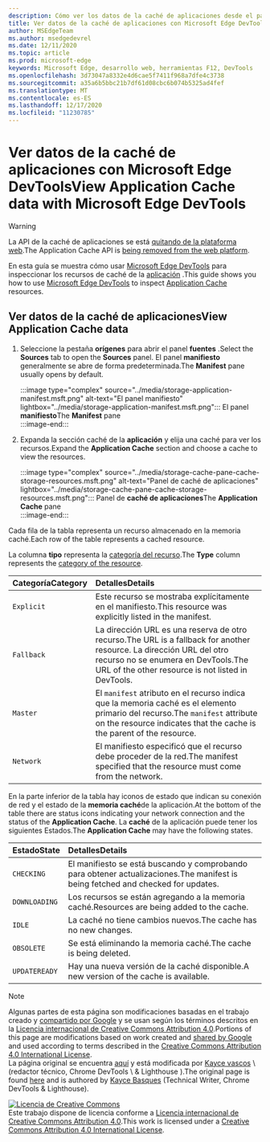 ```yaml
---
description: Cómo ver los datos de la caché de aplicaciones desde el panel de aplicaciones de Microsoft Edge DevTools.
title: Ver datos de la caché de aplicaciones con Microsoft Edge DevTools
author: MSEdgeTeam
ms.author: msedgedevrel
ms.date: 12/11/2020
ms.topic: article
ms.prod: microsoft-edge
keywords: Microsoft Edge, desarrollo web, herramientas F12, DevTools
ms.openlocfilehash: 3d73047a8332e4d6cae5f7411f968a7dfe4c3738
ms.sourcegitcommit: a35a6b5bbc21b7df61d08cbc6b074b5325ad4fef
ms.translationtype: MT
ms.contentlocale: es-ES
ms.lasthandoff: 12/17/2020
ms.locfileid: "11230785"
---
```

<!-- Copyright Kayce Basques 

   Licensed under the Apache License, Version 2.0 (the "License");
   you may not use this file except in compliance with the License.
   You may obtain a copy of the License at

       https://www.apache.org/licenses/LICENSE-2.0

   Unless required by applicable law or agreed to in writing, software
   distributed under the License is distributed on an "AS IS" BASIS,
   WITHOUT WARRANTIES OR CONDITIONS OF ANY KIND, either express or implied.
   See the License for the specific language governing permissions and
   limitations under the License.  -->  

# <span data-ttu-id="c7ef4-104">Ver datos de la caché de aplicaciones con Microsoft Edge DevTools</span><span class="sxs-lookup"><span data-stu-id="c7ef4-104">View Application Cache data with Microsoft Edge DevTools</span></span>  

> [!WARNING]
> <span data-ttu-id="c7ef4-105">La API de la caché de aplicaciones se está [quitando de la plataforma web][HTMLStandardOfflineWebApplications].</span><span class="sxs-lookup"><span data-stu-id="c7ef4-105">The Application Cache API is [being removed from the web platform][HTMLStandardOfflineWebApplications].</span></span>  

<span data-ttu-id="c7ef4-106">En esta guía se muestra cómo usar [Microsoft Edge DevTools][MicrosoftEdgeDevTools] para inspeccionar los recursos de caché de la [aplicación][MDNWebAPIsWindowApplicationCache] .</span><span class="sxs-lookup"><span data-stu-id="c7ef4-106">This guide shows you how to use [Microsoft Edge DevTools][MicrosoftEdgeDevTools] to inspect [Application Cache][MDNWebAPIsWindowApplicationCache] resources.</span></span>  

## <span data-ttu-id="c7ef4-107">Ver datos de la caché de aplicaciones</span><span class="sxs-lookup"><span data-stu-id="c7ef4-107">View Application Cache data</span></span>  

1.  <span data-ttu-id="c7ef4-108">Seleccione la pestaña **orígenes** para abrir el panel **fuentes** .</span><span class="sxs-lookup"><span data-stu-id="c7ef4-108">Select the **Sources** tab to open the **Sources** panel.</span></span>  <span data-ttu-id="c7ef4-109">El panel **manifiesto** generalmente se abre de forma predeterminada.</span><span class="sxs-lookup"><span data-stu-id="c7ef4-109">The **Manifest** pane usually opens by default.</span></span>  
    
    :::image type="complex" source="../media/storage-application-manifest.msft.png" alt-text="El panel manifiesto" lightbox="../media/storage-application-manifest.msft.png":::
       <span data-ttu-id="c7ef4-111">El panel **manifiesto**</span><span class="sxs-lookup"><span data-stu-id="c7ef4-111">The **Manifest** pane</span></span>  
    :::image-end:::  

1.  <span data-ttu-id="c7ef4-112">Expanda la sección caché de la **aplicación** y elija una caché para ver los recursos.</span><span class="sxs-lookup"><span data-stu-id="c7ef4-112">Expand the **Application Cache** section and choose a cache to view the resources.</span></span>  
    
    :::image type="complex" source="../media/storage-cache-pane-cache-storage-resources.msft.png" alt-text="Panel de caché de aplicaciones" lightbox="../media/storage-cache-pane-cache-storage-resources.msft.png":::
       <span data-ttu-id="c7ef4-114">Panel de **caché de aplicaciones**</span><span class="sxs-lookup"><span data-stu-id="c7ef4-114">The **Application Cache** pane</span></span>  
    :::image-end:::  

<span data-ttu-id="c7ef4-115">Cada fila de la tabla representa un recurso almacenado en la memoria caché.</span><span class="sxs-lookup"><span data-stu-id="c7ef4-115">Each row of the table represents a cached resource.</span></span>  

<span data-ttu-id="c7ef4-116">La columna **tipo** representa la [categoría del recurso][MDNHTMLResourcesInAnApplicationCache].</span><span class="sxs-lookup"><span data-stu-id="c7ef4-116">The **Type** column represents the [category of the resource][MDNHTMLResourcesInAnApplicationCache].</span></span>  

| <span data-ttu-id="c7ef4-117">Categoría</span><span class="sxs-lookup"><span data-stu-id="c7ef4-117">Category</span></span> | <span data-ttu-id="c7ef4-118">Detalles</span><span class="sxs-lookup"><span data-stu-id="c7ef4-118">Details</span></span> |  
|:--- |:--- |  
| `Explicit` | <span data-ttu-id="c7ef4-119">Este recurso se mostraba explícitamente en el manifiesto.</span><span class="sxs-lookup"><span data-stu-id="c7ef4-119">This resource was explicitly listed in the manifest.</span></span> |  
| `Fallback` | <span data-ttu-id="c7ef4-120">La dirección URL es una reserva de otro recurso.</span><span class="sxs-lookup"><span data-stu-id="c7ef4-120">The URL is a fallback for another resource.</span></span>  <span data-ttu-id="c7ef4-121">La dirección URL del otro recurso no se enumera en DevTools.</span><span class="sxs-lookup"><span data-stu-id="c7ef4-121">The URL of the other resource is not listed in DevTools.</span></span> |  
| `Master` | <span data-ttu-id="c7ef4-122">El `manifest` atributo en el recurso indica que la memoria caché es el elemento primario del recurso.</span><span class="sxs-lookup"><span data-stu-id="c7ef4-122">The `manifest` attribute on the resource indicates that the cache is the parent of the resource.</span></span> |  
| `Network` | <span data-ttu-id="c7ef4-123">El manifiesto especificó que el recurso debe proceder de la red.</span><span class="sxs-lookup"><span data-stu-id="c7ef4-123">The manifest specified that the resource must come from the network.</span></span> |  

<!--todo:  replace "Master" phrasing if possible.  -->  

<span data-ttu-id="c7ef4-124">En la parte inferior de la tabla hay iconos de estado que indican su conexión de red y el estado de la **memoria caché**de la aplicación.</span><span class="sxs-lookup"><span data-stu-id="c7ef4-124">At the bottom of the table there are status icons indicating your network connection and the status of the **Application Cache**.</span></span>  <span data-ttu-id="c7ef4-125">La **caché** de la aplicación puede tener los siguientes Estados.</span><span class="sxs-lookup"><span data-stu-id="c7ef4-125">The **Application Cache** may have the following states.</span></span>  

| <span data-ttu-id="c7ef4-126">Estado</span><span class="sxs-lookup"><span data-stu-id="c7ef4-126">State</span></span> | <span data-ttu-id="c7ef4-127">Detalles</span><span class="sxs-lookup"><span data-stu-id="c7ef4-127">Details</span></span> |  
|:--- |:--- |  
| `CHECKING` | <span data-ttu-id="c7ef4-128">El manifiesto se está buscando y comprobando para obtener actualizaciones.</span><span class="sxs-lookup"><span data-stu-id="c7ef4-128">The manifest is being fetched and checked for updates.</span></span> |  
| `DOWNLOADING` | <span data-ttu-id="c7ef4-129">Los recursos se están agregando a la memoria caché.</span><span class="sxs-lookup"><span data-stu-id="c7ef4-129">Resources are being added to the cache.</span></span> |  
| `IDLE` | <span data-ttu-id="c7ef4-130">La caché no tiene cambios nuevos.</span><span class="sxs-lookup"><span data-stu-id="c7ef4-130">The cache has no new changes.</span></span> |  
| `OBSOLETE` | <span data-ttu-id="c7ef4-131">Se está eliminando la memoria caché.</span><span class="sxs-lookup"><span data-stu-id="c7ef4-131">The cache is being deleted.</span></span> |  
| `UPDATEREADY` |  <span data-ttu-id="c7ef4-132">Hay una nueva versión de la caché disponible.</span><span class="sxs-lookup"><span data-stu-id="c7ef4-132">A new version of the cache is available.</span></span> |  

<!-- links -->  

[MicrosoftEdgeDevTools]: ../../devtools-guide-chromium/index.md "Herramientas para desarrolladores de Microsoft Edge (cromo) | Microsoft docs"  

[HTMLStandardOfflineWebApplications]: https://html.spec.whatwg.org/multipage/offline.html#offline "Aplicaciones web sin conexión: estándar HTML"  

[MDNHTMLResourcesInAnApplicationCache]: https://developer.mozilla.org/docs/Web/HTML/Using_the_application_cache#Resources_in_an_application_cache "Recursos en una caché de aplicaciones | MDN"  
[MDNWebAPIsWindowApplicationCache]: https://developer.mozilla.org/docs/Web/API/Window/applicationCache "Window. applicationCache-API Web | MDN"  

> [!NOTE]
> <span data-ttu-id="c7ef4-137">Algunas partes de esta página son modificaciones basadas en el trabajo creado y [compartido por Google][GoogleSitePolicies] y se usan según los términos descritos en la [Licencia internacional de Creative Commons Attribution 4.0][CCA4IL].</span><span class="sxs-lookup"><span data-stu-id="c7ef4-137">Portions of this page are modifications based on work created and [shared by Google][GoogleSitePolicies] and used according to terms described in the [Creative Commons Attribution 4.0 International License][CCA4IL].</span></span>  
> <span data-ttu-id="c7ef4-138">La página original se encuentra [aquí](https://developers.google.com/web/tools/chrome-devtools/storage/applicationcache) y está modificada por [Kayce vascos][KayceBasques] \ (redactor técnico, Chrome DevTools \ & Lighthouse \).</span><span class="sxs-lookup"><span data-stu-id="c7ef4-138">The original page is found [here](https://developers.google.com/web/tools/chrome-devtools/storage/applicationcache) and is authored by [Kayce Basques][KayceBasques] \(Technical Writer, Chrome DevTools \& Lighthouse\).</span></span>  

[![Licencia de Creative Commons][CCby4Image]][CCA4IL]  
<span data-ttu-id="c7ef4-140">Este trabajo dispone de licencia conforme a [Licencia internacional de Creative Commons Attribution 4.0][CCA4IL].</span><span class="sxs-lookup"><span data-stu-id="c7ef4-140">This work is licensed under a [Creative Commons Attribution 4.0 International License][CCA4IL].</span></span>  

[CCA4IL]: https://creativecommons.org/licenses/by/4.0  
[CCby4Image]: https://i.creativecommons.org/l/by/4.0/88x31.png  
[GoogleSitePolicies]: https://developers.google.com/terms/site-policies  
[KayceBasques]: https://developers.google.com/web/resources/contributors/kaycebasques  
